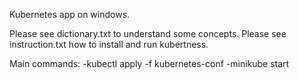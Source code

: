 Kubernetes app on windows.

Please see dictionary.txt to understand some concepts.
Please see instruction.txt how to install and run kubertness.

Main commands:
-kubectl apply -f kubernetes-conf
-minikube start
